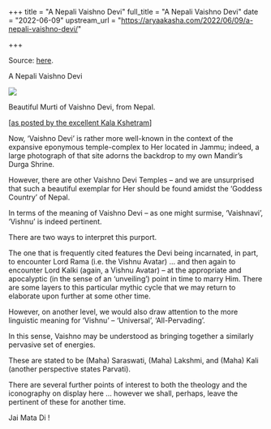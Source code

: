 +++
title = "A Nepali Vaishno Devi"
full_title = "A Nepali Vaishno Devi"
date = "2022-06-09"
upstream_url = "https://aryaakasha.com/2022/06/09/a-nepali-vaishno-devi/"

+++

Source: [here](https://aryaakasha.com/2022/06/09/a-nepali-vaishno-devi/).

A Nepali Vaishno Devi

![](https://aryaakasha.files.wordpress.com/2022/06/tumblr_e077a48e5775dadf19dc8eb9b46aa1f2_65cec49c_1280.jpg?w=1024)

Beautiful Murti of Vaishno Devi, from Nepal.

\[[as posted by the excellent Kala Kshetram](https://arjuna-vallabha.tumblr.com/post/686533021508206592)\]

Now, ‘Vaishno Devi’ is rather more well-known in the context of the expansive eponymous temple-complex to Her located in Jammu; indeed, a large photograph of that site adorns the backdrop to my own Mandir’s Durga Shrine.

However, there are other Vaishno Devi Temples – and we are unsurprised that such a beautiful exemplar for Her should be found amidst the ‘Goddess Country’ of Nepal.

In terms of the meaning of Vaishno Devi – as one might surmise, ‘Vaishnavi’, ‘Vishnu’ is indeed pertinent.

There are two ways to interpret this purport.

The one that is frequently cited features the Devi being incarnated, in part, to encounter Lord Rama (i.e. the Vishnu Avatar) … and then again to encounter Lord Kalki (again, a Vishnu Avatar) – at the appropriate and apocalyptic (in the sense of an ‘unveiling’) point in time to marry Him. There are some layers to this particular mythic cycle that we may return to elaborate upon further at some other time.

However, on another level, we would also draw attention to the more linguistic meaning for ‘Vishnu’ – ‘Universal’, ‘All-Pervading’.

In this sense, Vaishno may be understood as bringing together a similarly pervasive set of energies.

These are stated to be (Maha) Saraswati, (Maha) Lakshmi, and (Maha) Kali (another perspective states Parvati).

There are several further points of interest to both the theology and the iconography on display here … however we shall, perhaps, leave the pertinent of these for another time.

Jai Mata Di !